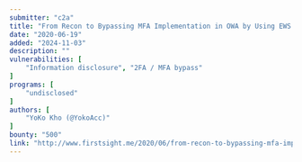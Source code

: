```yaml
---
submitter: "c2a"
title: "From Recon to Bypassing MFA Implementation in OWA by Using EWS Misconfiguration"
date: "2020-06-19"
added: "2024-11-03"
description: ""
vulnerabilities: [
    "Information disclosure", "2FA / MFA bypass"
]
programs: [
    "undisclosed"
]
authors: [
    "YoKo Kho (@YokoAcc)"
]
bounty: "500"
link: "http://www.firstsight.me/2020/06/from-recon-to-bypassing-mfa-implementation-in-owa-by-using-ews-misconfiguration/"
---
```




